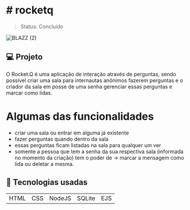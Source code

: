 <h1># rocketq </h1>

> Status: Concluído


![BLAZZ (2)](https://user-images.githubusercontent.com/53923000/158750255-d851bb80-6902-4a6c-8924-4570bdfe2c15.gif)

## 💻 Projeto

O Rocket.Q é uma aplicação de interação através de perguntas, sendo possível criar uma sala para internautas anônimos fazerem perguntas e o criador da sala em posse de uma senha gerenciar essas perguntas e marcar como lidas.

# Algumas das funcionalidades

+ criar uma sala ou entrar em alguma já existente
+ fazer perguntas quando dentro da sala
+ essas perguntas ficam listadas na sala para qualquer um ver
+ somente a pessoa que tem a senha da sua respectiva sala (informada no momento da criação) tem o poder de -> marcar a mensagem como lida ou deletar a mesma.

## 🚀 Tecnologias usadas

<table>
  <tr>
    <td>HTML</td>
    <td>CSS</td>
    <td>NodeJS</td>
    <td>SQLite</td>
    <td>EJS</td>
  </tr>
</table>

